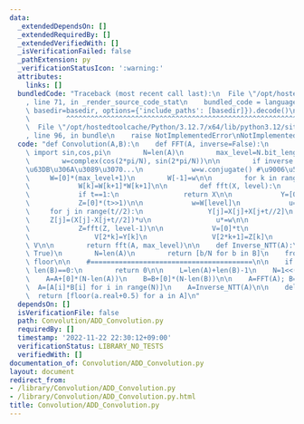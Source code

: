 ```yaml
---
data:
  _extendedDependsOn: []
  _extendedRequiredBy: []
  _extendedVerifiedWith: []
  _isVerificationFailed: false
  _pathExtension: py
  _verificationStatusIcon: ':warning:'
  attributes:
    links: []
  bundledCode: "Traceback (most recent call last):\n  File \"/opt/hostedtoolcache/Python/3.12.7/x64/lib/python3.12/site-packages/onlinejudge_verify/documentation/build.py\"\
    , line 71, in _render_source_code_stat\n    bundled_code = language.bundle(stat.path,\
    \ basedir=basedir, options={'include_paths': [basedir]}).decode()\n          \
    \         ^^^^^^^^^^^^^^^^^^^^^^^^^^^^^^^^^^^^^^^^^^^^^^^^^^^^^^^^^^^^^^^^^^^^^^^^^^^^^^^^^\n\
    \  File \"/opt/hostedtoolcache/Python/3.12.7/x64/lib/python3.12/site-packages/onlinejudge_verify/languages/python.py\"\
    , line 96, in bundle\n    raise NotImplementedError\nNotImplementedError\n"
  code: "def Convolution(A,B):\n    def FFT(A, inverse=False):\n        from math\
    \ import sin,cos,pi\n        N=len(A)\n        max_level=N.bit_length()-1\n\n\
    \        w=complex(cos(2*pi/N), sin(2*pi/N))\n\n        if inverse: #\u9006\u5909\
    \u63DB\u306A\u3089\u3070...\n            w=w.conjugate() #\u9006\u5143\n\n   \
    \     W=[0]*(max_level+1)\n        W[-1]=w\n\n        for k in range(max_level-1,-1,-1):\n\
    \            W[k]=W[k+1]*W[k+1]\n\n        def fft(X, level):\n            t=len(X)\n\
    \            if t==1:\n                return X\n\n            Y=[0]*(t>>1)\n\
    \            Z=[0]*(t>>1)\n\n            w=W[level]\n            u=1\n       \
    \     for j in range(t//2):\n                Y[j]=X[j]+X[j+t//2]\n           \
    \     Z[j]=(X[j]-X[j+t//2])*u\n                u*=w\n\n            Y=fft(Y, level-1)\n\
    \            Z=fft(Z, level-1)\n\n            V=[0]*t\n            for k in range(t>>1):\n\
    \                V[2*k]=Y[k]\n                V[2*k+1]=Z[k]\n            return\
    \ V\n\n        return fft(A, max_level)\n\n    def Inverse_NTT(A):\n        B=FFT(A,\
    \ True)\n        N=len(A)\n        return [b/N for b in B]\n    from math import\
    \ floor\n\n    #========================================\n\n    if len(A)==0 or\
    \ len(B)==0:\n        return 0\n\n    L=len(A)+len(B)-1\n    N=1<<((len(A)+len(B)-1)-1).bit_length()\n\
    \    A=A+[0]*(N-len(A))\n    B=B+[0]*(N-len(B))\n\n    A=FFT(A); B=FFT(B)\n  \
    \  A=[A[i]*B[i] for i in range(N)]\n    A=Inverse_NTT(A)\n\n    del A[L:]\n  \
    \  return [floor(a.real+0.5) for a in A]\n"
  dependsOn: []
  isVerificationFile: false
  path: Convolution/ADD_Convolution.py
  requiredBy: []
  timestamp: '2022-11-22 22:30:12+09:00'
  verificationStatus: LIBRARY_NO_TESTS
  verifiedWith: []
documentation_of: Convolution/ADD_Convolution.py
layout: document
redirect_from:
- /library/Convolution/ADD_Convolution.py
- /library/Convolution/ADD_Convolution.py.html
title: Convolution/ADD_Convolution.py
---
```

